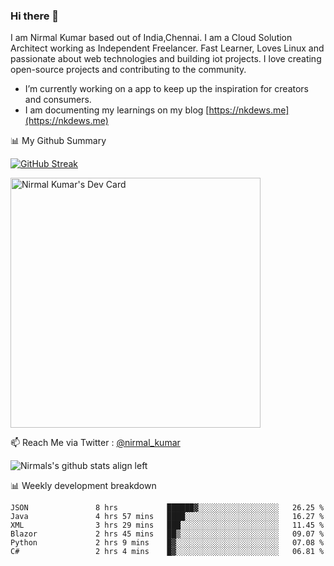 ### Hi there 👋

 I am Nirmal Kumar based out of India,Chennai. I am a Cloud Solution Architect working as Independent Freelancer. Fast Learner, Loves Linux and passionate about web technologies and building iot projects. I love creating open-source projects and contributing to the community.

- I’m currently working on a app to keep up the inspiration for creators and consumers.
- I am documenting my learnings on my blog [https://nkdews.me](https://nkdews.me)


📊 My Github Summary

[![GitHub Streak](https://github-readme-streak-stats.herokuapp.com?user=nk-gears&theme=dark&hide_border=true&date_format=M%20j%5B%2C%20Y%5D)](https://git.io/streak-stats)

<a href="https://app.daily.dev/nirmal_kumar"><img src="https://api.daily.dev/devcards/a16cfcf02d384b16b41de71ce4d1d811.png?r=8ve" width="400" alt="Nirmal Kumar's Dev Card"/></a>

📫 Reach Me via  Twitter : [@nirmal_kumar](https://twitter.com/nirmal_kumar)

![Nirmals's github stats align left](https://github-readme-stats.vercel.app/api?username=nk-gears&show_icons=true)


📊 Weekly development breakdown

<!--START_SECTION:waka-->

```text
JSON               8 hrs           ██████▓░░░░░░░░░░░░░░░░░░   26.25 %
Java               4 hrs 57 mins   ████░░░░░░░░░░░░░░░░░░░░░   16.27 %
XML                3 hrs 29 mins   ███░░░░░░░░░░░░░░░░░░░░░░   11.45 %
Blazor             2 hrs 45 mins   ██▒░░░░░░░░░░░░░░░░░░░░░░   09.07 %
Python             2 hrs 9 mins    █▓░░░░░░░░░░░░░░░░░░░░░░░   07.08 %
C#                 2 hrs 4 mins    █▓░░░░░░░░░░░░░░░░░░░░░░░   06.81 %
```

<!--END_SECTION:waka-->


